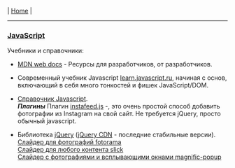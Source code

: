 | [Home](../README.md) |

- - - - - - - - - - - - - - - - - - - - - - - - - - - - - - - - - - - - - - - -
### [JavaScript][js]  
  Учебники и справочники:
  - [MDN web docs][js_1] - Ресурсы для разработчиков, от разработчиков.  
  - Современный учебник Javascript [learn.javascript.ru][js_2], начиная с основ, включающий в себя много тонкостей и фишек JavaScript/DOM.  
  - [Справочник Javascript][js_3].  
  ***Плагины***
    Плагин [instafeed.js][js_3.1] -, это очень простой способ добавить фотографии из Instagram на свой сайт. Не требуется jQuery, просто обычный javascript.  

  - Библиотека [jQuery][js_4] ([jQuery CDN][js_5] - последние стабильные версии).  
    [Слайдер для фотографий fotorama][js_4.1]  
    [Слайдер для любого контента slick][js_4.2]  
    [Слайдер с фотографиями и всплывающими окнами magnific-popup][js_4.3]  

[js]: https://ru.wikipedia.org/wiki/JavaScript "JavaScript"
[js_1]: https://developer.mozilla.org/ru/ "MDN web docs"
[js_2]: https://learn.javascript.ru/js "он-лайн учебник Javascript"
[js_3]: http://javascript.ru/manual "он-лайн справочник Javascript"
[js_3.1]: http://instafeedjs.com/ "Фотографии из Instagram на свой сайт"

[js_4]: http://jquery.com/ "jQuery"
[js_4.1]: http://fotorama.io/ "Слайдер для фотографий fotorama"
[js_4.2]: http://kenwheeler.github.io/slick/ "Слайдер для любого контента slick"
[js_4.3]: http://dimsemenov.com/plugins/magnific-popup/ "Слайдер с фотографиями и всплывающими окнами magnific-popup"

[js_5]: http://code.jquery.com/ "jQuery CDN"